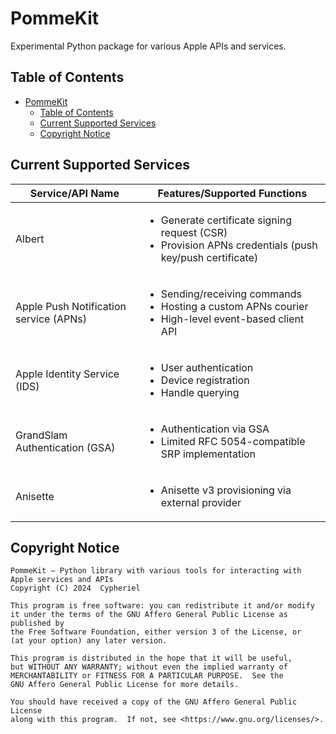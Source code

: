 # PommeKit
Experimental Python package for various Apple APIs and services.

## Table of Contents
<!-- TOC -->
* [PommeKit](#pommekit)
  * [Table of Contents](#table-of-contents)
  * [Current Supported Services](#current-supported-services)
  * [Copyright Notice](#copyright-notice)
<!-- TOC -->

## Current Supported Services
| Service/API Name                       | Features/Supported Functions                                                                                                 |
|----------------------------------------|------------------------------------------------------------------------------------------------------------------------------|
| Albert                                 | <ul><li>Generate certificate signing request (CSR)</li><li>Provision APNs credentials (push key/push certificate)</li></ul>  |
| Apple Push Notification service (APNs) | <ul><li>Sending/receiving commands</li><li>Hosting a custom APNs courier</li><li>High-level event-based client API</li></ul> |
| Apple Identity Service (IDS)           | <ul><li>User authentication</li><li>Device registration</li><li>Handle querying</li></ul>                                    |
| GrandSlam Authentication (GSA)         | <ul><li>Authentication via GSA</li><li>Limited RFC 5054-compatible SRP implementation</li></ul>                              |
| Anisette                               | <ul><li>Anisette v3 provisioning via external provider</li></ul>                                                             |



## Copyright Notice
```
PommeKit — Python library with various tools for interacting with Apple services and APIs
Copyright (C) 2024  Cypheriel

This program is free software: you can redistribute it and/or modify
it under the terms of the GNU Affero General Public License as published by
the Free Software Foundation, either version 3 of the License, or
(at your option) any later version.

This program is distributed in the hope that it will be useful,
but WITHOUT ANY WARRANTY; without even the implied warranty of
MERCHANTABILITY or FITNESS FOR A PARTICULAR PURPOSE.  See the
GNU Affero General Public License for more details.

You should have received a copy of the GNU Affero General Public License
along with this program.  If not, see <https://www.gnu.org/licenses/>.
```